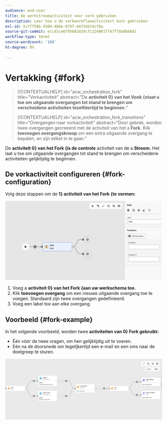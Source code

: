 ```yaml
---
audience: end-user
title: De werkstroomactiviteit voor vork gebruiken
description: Leer hoe u de vorkworkflowactiviteit kunt gebruiken
exl-id: 5c7ff58b-5504-4b8e-879f-44754b7dcf8a
source-git-commit: eccd1ce6f95682d3dcfc224061f747f7da0b6681
workflow-type: tm+mt
source-wordcount: '168'
ht-degree: 0%

---
```



# Vertakking {#fork}

>[!CONTEXTUALHELP]
>id="acw_orchestration_fork"
>title="Vorkactiviteit"
>abstract="De **activiteit 0&rbrace; van het Vonk &lbrace;staat u toe om uitgaande overgangen tot stand te brengen om verscheidene activiteiten tezelfdertijd te beginnen.**"

>[!CONTEXTUALHELP]
>id="acw_orchestration_fork_transitions"
>title="Overgangen naar vorkactiviteit"
>abstract="Door gebrek, worden twee overgangen gecreeerd met de activiteit van het a **Fork**. Klik **toevoegen overgangsknoop** om een extra uitgaande overgang te bepalen, en zijn etiket in te gaan."

De **activiteit 0&rbrace; van het Fork &lbrace;is de controle** activiteit van de a **Stroom.** Het laat u toe om uitgaande overgangen tot stand te brengen om verscheidene activiteiten gelijktijdig te beginnen.

## De vorkactiviteit configureren {#fork-configuration}

Volg deze stappen om de **1&rbrace; activiteit van het Fork &lbrace;te vormen:**

![ het schermschot van de de activiteitenconfiguratie van het de vork van het Werkschema ](../assets/workflow-fork.png)

1. Voeg a **activiteit 0&rbrace; van het Fork &lbrace;aan uw werkschema toe.**
1. Klik **toevoegen overgang** om een nieuwe uitgaande overgang toe te voegen. Standaard zijn twee overgangen gedefinieerd.
1. Voeg een label toe aan elke overgang.

## Voorbeeld {#fork-example}

In het volgende voorbeeld, worden twee **activiteiten van 0&rbrace; Fork gebruikt:**

* Één vóór de twee vragen, om hen gelijktijdig uit te voeren.
* Eén na de doorsnede om tegelijkertijd een e-mail en een sms naar de doelgroep te sturen.

![ het schermschot van het het vorkvoorbeeld van het Werkschema ](../assets/workflow-fork-example.png)
